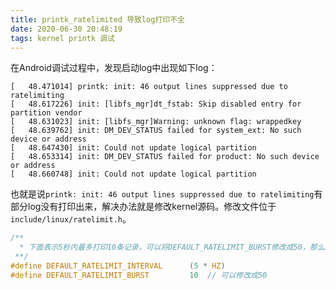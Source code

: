 ```yaml
---
title: printk_ratelimited 导致log打印不全
date: 2020-06-30 20:48:19
tags: kernel printk 调试
---
```

在Android调试过程中，发现启动log中出现如下log：
```
[   48.471014] printk: init: 46 output lines suppressed due to ratelimiting
[   48.617226] init: [libfs_mgr]dt_fstab: Skip disabled entry for partition vendor
[   48.631023] init: [libfs_mgr]Warning: unknown flag: wrappedkey
[   48.639762] init: DM_DEV_STATUS failed for system_ext: No such device or address
[   48.647430] init: Could not update logical partition
[   48.653314] init: DM_DEV_STATUS failed for product: No such device or address
[   48.660748] init: Could not update logical partition
```
也就是说`printk: init: 46 output lines suppressed due to ratelimiting`有部分log没有打印出来，解决办法就是修改kernel源码。修改文件位于`include/linux/ratelimit.h`。
```c
/**
  * 下面表示5秒内最多打印10条记录，可以将DEFAULT_RATELIMIT_BURST修改成50，那么5秒内就可以打印50条了。当然也不是越大越好，因为需要考虑考log对系统服务器的影响，不要引起阻塞。
 **/
#define DEFAULT_RATELIMIT_INTERVAL      (5 * HZ)
#define DEFAULT_RATELIMIT_BURST         10  // 可以修改成50
```